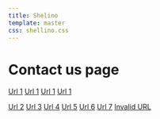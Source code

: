 ```yaml
---
title: Shelino
template: master
css: shellino.css
---
```


# Contact us page

<!--
<a href="{{mapUrl '/topPages/home/home.html'}}">Url 1</a>
<a href="{{mapUrl 'topPages/home/home.html'}}">Url 2</a>
<a href="{{mapUrl '/'}}">Url 3</a>
<a href="{{mapUrl '/topPages/shellino/shellino.md'}}">Url 4</a>
<a href="{{mapUrl 'topPages/shellino/shellino.md'}}">Url 5</a>
<a href="{{mapUrl 'topPages/./shellino/shellino.md'}}">Url 6</a>
<a href="{{mapUrl 'topPages/../topPages/./shellino/shellino.md'}}">Url 7</a>
<a href="{{mapUrl '/.topPages/shellino/shellino.md'}}">Invalid URL</a>
-->

<a href="/topPages/home/home.html">Url 1</a>
<a href="../home/home.html">Url 1</a>
<a href="../home/home.html/home/home.html">Url 1</a>
<a href="../../topPages/home/home.html">Url 1</a>


<a href="topPages/home/home.html">Url 2</a>
<a href="/">Url 3</a>
<a href="/topPages/shellino/shellino.md">Url 4</a>
<a href="topPages/shellino/shellino.md">Url 5</a>
<a href="topPages/./shellino/shellino.md">Url 6</a>
<a href="topPages/../topPages/./shellino/shellino.md">Url 7</a>
<a href="/.topPages/shellino/shellino.md">Invalid URL</a>
